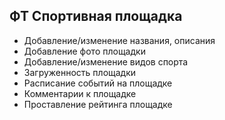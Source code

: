 ## ФТ Спортивная площадка

* Добавление/изменение названия, описания
* Добавление фото площадки
* Добавление/изменение видов спорта
* Загруженность площадки
* Расписание событий на площадке
* Комментарии к площадке
* Проставление рейтинга площадке